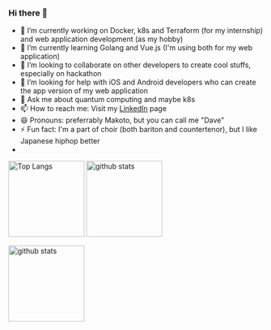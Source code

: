 ### Hi there 👋

- 🔭 I’m currently working on Docker, k8s and Terraform (for my internship) and web application development (as my hobby)
- 🌱 I’m currently learning Golang and Vue.js (I'm using both for my web application)
- 👯 I’m looking to collaborate on other developers to create cool stuffs, especially on hackathon
- 🤔 I’m looking for help with iOS and Android developers who can create the app version of my web application
- 💬 Ask me about quantum computing and maybe k8s
- 📫 How to reach me: Visit my [LinkedIn](https://www.linkedin.com/in/makoto-dave-nakai-49a2b71bb/) page
- 😄 Pronouns: preferrably Makoto, but you can call me "Dave" 
- ⚡ Fun fact: I'm a part of choir (both bariton and countertenor), but I like Japanese hiphop better
- 
<p align="left"> 
  <img alt="Top Langs" height="150px" src="https://github-readme-stats.vercel.app/api/top-langs/?username=MakotoNakai&layout=compact&show_icons=true&theme=onedark" />
  <img alt="github stats" height="150px" src="https://github-readme-stats.vercel.app/api?username=MakotoNakai&theme=onedark&show_icons=ture" />
</p>
  <img alt="github stats" height="150px" src="https://github-profile-trophy.vercel.app/?username=MakotoNakai&theme=onedark&column=7" />


